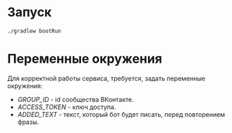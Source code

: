 # Запуск
```shell
./gradlew bootRun
```
# Переменные окружения
Для корректной работы сервиса, требуется, задать переменные окружения:
 * *GROUP_ID* - id сообщества ВКонтакте.
 * *ACCESS_TOKEN* - ключ доступа.
 * *ADDED_TEXT* - текст, который бот будет писать, перед повторением фразы.